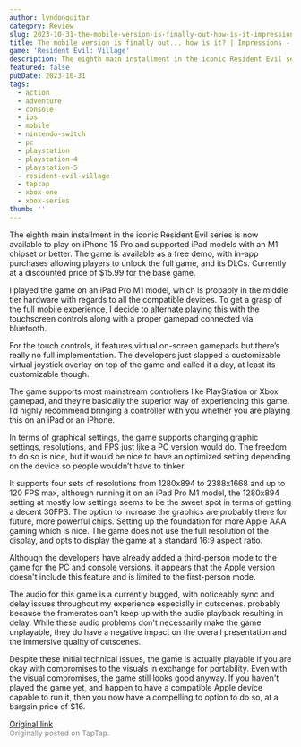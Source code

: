 ```yaml
---
author: lyndonguitar
category: Review
slug: 2023-10-31-the-mobile-version-is-finally-out-how-is-it-impressions-resident-evil-village
title: The mobile version is finally out... how is it? | Impressions - Resident Evil Village
game: 'Resident Evil: Village'
description: The eighth main installment in the iconic Resident Evil series is now available to play on iPhone 15 Pro and supported iPad models with an M1 chipset or better. The game is available as a free demo, with in-app purchases allowing players to unlock the full game, and its DLCs. Currently at a discounted price of $15.99 for the base game.
featured: false
pubDate: 2023-10-31
tags:
  - action
  - adventure
  - console
  - ios
  - mobile
  - nintendo-switch
  - pc
  - playstation
  - playstation-4
  - playstation-5
  - resident-evil-village
  - taptap
  - xbox-one
  - xbox-series
thumb: ''
---
```


The eighth main installment in the iconic Resident Evil series is now available to play on iPhone 15 Pro and supported iPad models with an M1 chipset or better. The game is available as a free demo, with in-app purchases allowing players to unlock the full game, and its DLCs. Currently at a discounted price of $15.99 for the base game.

I played the game on an iPad Pro M1 model, which is probably in the middle tier hardware with regards to all the compatible devices. To get a grasp of the full mobile experience, I decide to alternate playing this with the touchscreen controls along with a proper gamepad connected via bluetooth.

For the touch controls, it features virtual on-screen gamepads but there’s really no full implementation. The developers just slapped a customizable virtual joystick overlay on top of the game and called it a day, at least its customizable though.

The game supports most mainstream controllers like PlayStation or Xbox gamepad, and they’re basically the superior way of experiencing this game. I’d highly recommend bringing a controller with you whether you are playing this on an iPad or an iPhone.

In terms of graphical settings, the game supports changing graphic settings, resolutions, and FPS just like a PC version would do. The freedom to do so is nice, but it would be nice to have an optimized setting depending on the device so people wouldn’t have to tinker.

It supports four sets of resolutions from 1280x894 to 2388x1668 and up to 120 FPS max, although running it on an iPad Pro M1 model, the 1280x894 setting at mostly low settings seems to be the sweet spot in terms of getting a decent 30FPS. The option to increase the graphics are probably there for future, more powerful chips. Setting up the foundation for more Apple AAA gaming which is nice. The game does not use the full resolution of the display, and opts to display the game at a standard 16:9 aspect ratio.

Although the developers have already added a third-person mode to the game for the PC and console versions, it appears that the Apple version doesn't include this feature and is limited to the first-person mode.

The audio for this game is a currently bugged, with noticeably sync and delay issues throughout my experience especially in cutscenes. probably because the framerates can't keep up with the audio playback resulting in delay. While these audio problems don't necessarily make the game unplayable, they do have a negative impact on the overall presentation and the immersive quality of cutscenes.

Despite these initial technical issues, the game is actually playable if you are okay with compromises to the visuals in exchange for portability. Even with the visual compromises, the game still looks good anyway. If you haven't played the game yet, and happen to have a compatible Apple device capable to run it, then you now have a compelling to option to do so, at a bargain price of $16.

[Original link](https://www.taptap.io/post/6494691)<br><span style="font-size: 0.95em; color: #888;">Originally posted on TapTap.</span>